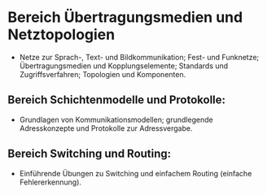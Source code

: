 # Bereich Übertragungsmedien und Netztopologien
- Netze zur Sprach-, Text- und Bildkommunikation; Fest- und Funknetze; Übertragungsmedien und Kopplungselemente; Standards und Zugriffsverfahren; Topologien und Komponenten.</dd>
## Bereich Schichtenmodelle und Protokolle:
- Grundlagen von Kommunikationsmodellen; grundlegende Adresskonzepte und Protokolle zur Adressvergabe.
## Bereich Switching und Routing:
- Einführende Übungen zu Switching und einfachem Routing (einfache Fehlererkennung).
